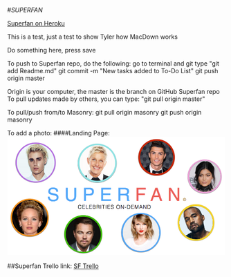 #_*SUPERFAN*_

[Superfan on Heroku](https://sleepy-depths-64431.herokuapp.com/)

This is a test, just a test to show Tyler how MacDown works 

Do something here, press save

To push to Superfan repo, do the following:
go to terminal and git type 
"git add Readme.md"
git commit -m "New tasks added to To-Do List"
git push origin master

Origin is your computer, the master is the branch on GitHub Superfan repo
To pull updates made by others, you can type: "git pull origin master"

To pull/push from/to Masonry:
git pull origin masonry
git push origin masonry


To add a photo:
####Landing Page:  
[<img src="public/images/superfan_layout.png">](public/images/superfan_layout.png) 

##Superfan Trello link:
[SF Trello](https://trello.com/b/UFZnHnGE/superfan)


